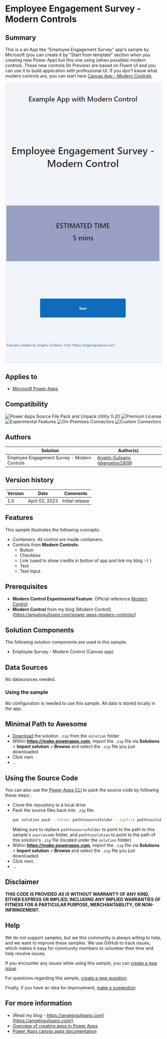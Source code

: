 # Employee Engagement Survey - Modern Controls

## Summary

This is a an App like "Employee Engagement Survey" app's sample by Microsoft (you can create it by "Start from template" section when you creating new Power App) but this one using (when possible) modern controls.
These new controls (In Preview) are based on Fluent UI and you can use it to build application with professional UI.
If you don't kwow what modern controls are, you can start here [Canvas App - Modern Controls](https://powerapps.microsoft.com/en-us/blog/modern-controls-coming-to-canvas-apps/)

![Preview](assets/employee-survey-modern-controls.gif)

## Applies to

* [Microsoft Power Apps](https://docs.microsoft.com/powerapps/)

## Compatibility

![Power Apps Source File Pack and Unpack Utility 0.20](https://img.shields.io/badge/Packing%20Tool-0.20-green.svg)
![Premium License](https://img.shields.io/badge/Premium%20License-Not%20Required-green.svg "Premium Power Apps license not required")
![Experimental Features](https://img.shields.io/badge/Experimental%20Features-yes-green.svg "Does not rely on experimental features")
![On-Premises Connectors](https://img.shields.io/badge/On--Premises%20Connectors-No-green.svg "Does not use on-premise connectors")
![Custom Connectors](https://img.shields.io/badge/Custom%20Connectors-Not%20Required-green.svg "Does not use custom connectors")

## Authors

Solution|Author(s)
--------|---------
Employee Engagement Survey - Modern Controls | [Angelo Gulisano](https://angelogulisano.com/) ([@angelog1908](https://twitter.com/angelog1908))

## Version history

Version|Date|Comments
-------|----|--------
1.0|April 02, 2023|Initial release

## Features

This sample illustrates the following concepts:

* Containers: All control are inside containers.
* Controls from **Modern Controls**:
  - Button
  - Checkbox
  - Link (used to show credits in botton of app and link my blog :-) )
  - Text
  - Text Input

## Prerequisites

* **Modern Control Experimental Feature**: Official reference [Modern Control](https://powerapps.microsoft.com/en-us/blog/modern-controls-coming-to-canvas-apps/)
* **Modern Control** from my blog [Modern Control] (https://angelogulisano.com/power-apps-modern-controls/)

## Solution Components

The following solution components are used in this sample:

* Employee Survey - Modern Control (Canvas app)

## Data Sources

No datasources needed.

### Using the sample

No configuration is needed to use this sample.  All data is stored locally in the app.

## Minimal Path to Awesome

* [Download](./solution/EmployeeSurveyModernControls.zip) the solution `.zip` from the `solution` folder
* Within **https://make.powerapps.com**, import the `.zip` file via **Solutions** > **Import solution** > **Browse** and select the `.zip` file you just downloaded.
* Click next.
* ...

## Using the Source Code

You can also use the [Power Apps CLI](https://aka.ms/pac/docs) to pack the source code by following these steps::

* Clone the repository to a local drive
* Pack the source files back into `.zip` file:
  ```bash
  pac solution pack --folder pathtosourcefolder --zipfile pathtosolution  --processCanvasApps
  ```
  Making sure to replace `pathtosourcefolder` to point to the path to this sample's `sourcecode` folder, and `pathtosolution` to point to the path of this solution's `.zip` file (located under the `solution` folder)
* Within **https://make.powerapps.com**, import the `.zip` file via **Solutions** > **Import solution** > **Browse** and select the `.zip` file you just downloaded.
* Click next.
* ...

## Disclaimer

**THIS CODE IS PROVIDED *AS IS* WITHOUT WARRANTY OF ANY KIND, EITHER EXPRESS OR IMPLIED, INCLUDING ANY IMPLIED WARRANTIES OF FITNESS FOR A PARTICULAR PURPOSE, MERCHANTABILITY, OR NON-INFRINGEMENT.**

## Help

We do not support samples, but we this community is always willing to help, and we want to improve these samples. We use GitHub to track issues, which makes it easy for  community members to volunteer their time and help resolve issues.

If you encounter any issues while using this sample, you can [create a new issue](https://github.com/pnp/powerapps-samples/issues/new?assignees=&labels=Needs%3A+Triage+%3Amag%3A%2Ctype%3Abug-suspected&template=bug-report.yml&sample=Employee-Engagement-Survey-Modern-Controls&authors=@angelogulisano&title=Employee-Engagement-Survey-Modern-Controls).

For questions regarding this sample, [create a new question](https://github.com/pnp/powerapps-samples/issues/new?assignees=&labels=Needs%3A+Triage+%3Amag%3A%2Ctype%3Abug-suspected&template=question.yml&sample=Employee-Engagement-Survey-Modern-Controls&authors=@angelogulisano&title=Employee-Engagement-Survey-Modern-Controls).

Finally, if you have an idea for improvement, [make a suggestion](https://github.com/pnp/powerapps-samples/issues/new?assignees=&labels=Needs%3A+Triage+%3Amag%3A%2Ctype%3Abug-suspected&template=suggestion.yml&sample=Employee-Engagement-Survey-Modern-Controls&authors=@angelogulisano&title=Employee-Engagement-Survey-Modern-Controls).

## For more information

- [Read my blog - https://angelogulisano.com](https://angelogulisano.com/)
- [Overview of creating apps in Power Apps](https://docs.microsoft.com/powerapps/maker/)
- [Power Apps canvas apps documentation](https://docs.microsoft.com/en-us/powerapps/maker/canvas-apps/)
